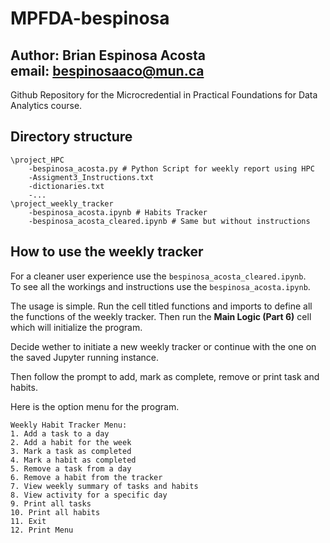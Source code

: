 # MPFDA-bespinosa
Author: **Brian Espinosa Acosta**  
email: bespinosaaco@mun.ca
--
Github Repository for the Microcredential in Practical Foundations for Data Analytics course.

## Directory structure
```text
\project_HPC
    -bespinosa_acosta.py # Python Script for weekly report using HPC
    -Assigment3_Instructions.txt
    -dictionaries.txt
    -...
\project_weekly_tracker
    -bespinosa_acosta.ipynb # Habits Tracker
    -bespinosa_acosta_cleared.ipynb # Same but without instructions
```

## How to use the weekly tracker

For a cleaner user experience use the `bespinosa_acosta_cleared.ipynb`.  
To see all the workings and instructions use the `bespinosa_acosta.ipynb`.

The usage is simple. Run the cell titled functions and imports to define all the functions of the weekly tracker. Then run the **Main Logic (Part 6)** cell which will initialize the program.

Decide wether to initiate a new weekly tracker or continue with the one on the saved Jupyter running instance.

Then follow the prompt to add, mark as complete, remove or print task and habits.

Here is the option menu for the program.

```text
Weekly Habit Tracker Menu:
1. Add a task to a day
2. Add a habit for the week
3. Mark a task as completed
4. Mark a habit as completed
5. Remove a task from a day
6. Remove a habit from the tracker
7. View weekly summary of tasks and habits
8. View activity for a specific day
9. Print all tasks
10. Print all habits
11. Exit
12. Print Menu
```

